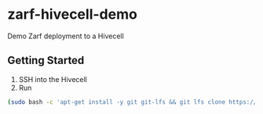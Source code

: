 # zarf-hivecell-demo

Demo Zarf deployment to a Hivecell

## Getting Started

1. SSH into the Hivecell
1. Run
```bash
(sudo bash -c 'apt-get install -y git git-lfs && git lfs clone https://github.com/defenseunicorns/zarf-hivecell-demo.git && cd zarf-hivecell-demo && chmod +x ./deploy.sh && ./deploy.sh')
```
